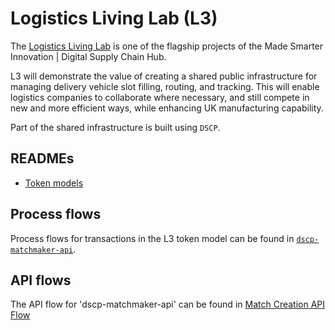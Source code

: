 # Logistics Living Lab (L3)

The [Logistics Living Lab](https://digitalsupplychainhub.uk/showcase/logistics-living-lab/) is one of the flagship projects of the Made Smarter Innovation | Digital Supply Chain Hub.

L3 will demonstrate the value of creating a shared public infrastructure for managing delivery vehicle slot filling, routing, and tracking. This will enable logistics companies to collaborate where necessary, and still compete in new and more efficient ways, while enhancing UK manufacturing capability.

Part of the shared infrastructure is built using `DSCP`.

## READMEs

- [Token models](./tokens.md)

## Process flows

Process flows for transactions in the L3 token model can be found in [`dscp-matchmaker-api`](https://github.com/digicatapult/dscp-matchmaker-api#process-flows).

## API flows

The API flow for 'dscp-matchmaker-api' can be found in [Match Creation API Flow](api_flow.md)
